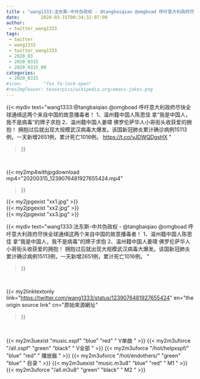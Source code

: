 ```yaml
---
title : "wang1333:法东斯-中共伪政权 - @tangbaiqiao @omgboad 呼吁意大利政府尽快全球通缉这两个来自中国的故意播毒者！  1、温州籍中国人陈思佳 拿“我是中国人，我不是病毒”的牌子求抱 2、温州籍中国人姜啸 佛罗伦萨华人小哥街头收获爱的拥抱！  拥抱过后就出现大规模武汉病毒大爆发。该国新冠肺炎累计确诊病例15113例，一天新增2651例，累计死亡1016例。 "
date:        2020-03-15T00:34:32-07:00
author:
 - twitter_wang1333
tags:
 - twitter
 - wang1333
 - twitter_wang1333
 - 2020_03
 - 2020_0315
 - 2020_0315_00
categories:
 - 2020_0315
#icon:        "fas fa-lock-open"
#resImgTeaser: teaserpics/wikipedia.org/emacs-jokes.png
---
```


{{< mydiv text="wang1333:@tangbaiqiao @omgboad 呼吁意大利政府尽快全球通缉这两个来自中国的故意播毒者！  1、温州籍中国人陈思佳 拿“我是中国人，我不是病毒”的牌子求抱 2、温州籍中国人姜啸 佛罗伦萨华人小哥街头收获爱的拥抱！  拥抱过后就出现大规模武汉病毒大爆发。该国新冠肺炎累计确诊病例15113例，一天新增2651例，累计死亡1016例。 https://t.co/vJDWQDgsHX "
>}}
<br>


{{< my2mp4withjpgdownload mp4="20200315_1239076481927655424.mp4"
>}}

{{< my2jpgexist "xx1.jpg" >}}<br>
{{< my2jpgexist "xx2.jpg" >}}<br>
{{< my2jpgexist "xx3.jpg" >}}<br>



{{< mydiv text="wang1333:法东斯-中共伪政权 - @tangbaiqiao @omgboad 呼吁意大利政府尽快全球通缉这两个来自中国的故意播毒者！  1、温州籍中国人陈思佳 拿“我是中国人，我不是病毒”的牌子求抱 2、温州籍中国人姜啸 佛罗伦萨华人小哥街头收获爱的拥抱！  拥抱过后就出现大规模武汉病毒大爆发。该国新冠肺炎累计确诊病例15113例，一天新增2651例，累计死亡1016例。 "
>}}
<br>

{{< my2linktextonly link="https://twitter.com/wang1333/status/1239076481927655424"
en="the origin source link" cn="原始來源網址"
>}}


<br>

{{< my2m3uexist "music.xspf"        "blue"   "red"    " V单曲 " >}} {{< my2m3uforce "/all.xspf"         "green"  "black"  " V全部 " >}} {{< my2m3uforce "/hot/helpxspf/"    "blue"   "red"    " 播放器 " >}} {{< my2m3uforce "/hot/endothers/"   "green"  "blue"   " 目录 " >}} {{< my2m3uexist "music.m3u8"        "blue"   "red"    " M1 " >}} {{< my2m3uforce "/all.m3u8"         "green"  "black"  " M2 " >}} 

